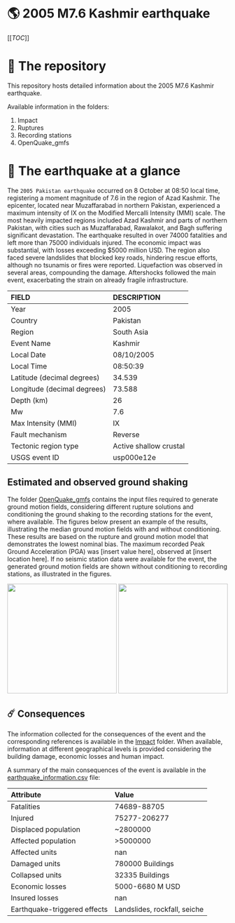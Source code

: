 # 🌎 2005 M7.6 Kashmir earthquake
[[_TOC_]]

# 📂 The repository

This repository hosts detailed information about the 2005 M7.6 Kashmir earthquake.

Available information in the folders:

1. Impact
2. Ruptures
3. Recording stations
4. OpenQuake_gmfs


# 🚀 The earthquake at a glance 

The `2005 Pakistan earthquake` occurred on 8 October at 08:50 local time, registering a moment magnitude of 7.6 in the region of Azad Kashmir. The epicenter, located near Muzaffarabad in northern Pakistan, experienced a maximum intensity of IX on the Modified Mercalli Intensity (MMI) scale. The most heavily impacted regions included Azad Kashmir and parts of northern Pakistan, with cities such as Muzaffarabad, Rawalakot, and Bagh suffering significant devastation. The earthquake resulted in over 74000 fatalities and left more than 75000 individuals injured. The economic impact was substantial, with losses exceeding $5000 million USD. The region also faced severe landslides that blocked key roads, hindering rescue efforts, although no tsunamis or fires were reported. Liquefaction was observed in several areas, compounding the damage. Aftershocks followed the main event, exacerbating the strain on already fragile infrastructure.

| FIELD | DESCRIPTION |
|:-------|:-------------|
| Year | 2005 |
| Country | Pakistan |
| Region | South Asia |
| Event Name | Kashmir |
| Local Date | 08/10/2005 |
| Local Time | 08:50:39 |
| Latitude (decimal degrees) | 34.539 |
| Longitude (decimal degrees) | 73.588 |
| Depth (km) | 26 |
| Mw | 7.6 |
| Max Intensity (MMI) | IX |
| Fault mechanism | Reverse |
| Tectonic region type | Active shallow crustal |
| USGS event ID | usp000e12e |

## Estimated and observed ground shaking

The folder [OpenQuake_gmfs](./OpenQuake_gmfs/) contains the input files required to generate ground motion fields, considering different rupture solutions and conditioning the ground shaking to the recording stations for the event, where available. The figures below present an example of the results, illustrating the median ground motion fields with and without conditioning. These results are based on the rupture and ground motion model that demonstrates the lowest nominal bias. The maximum recorded Peak Ground Acceleration (PGA) was [insert value here], observed at [insert location here]. If no seismic station data were available for the event, the generated ground motion fields are shown without conditioning to recording stations, as illustrated in the figures.

<img src="./4_OpenQuake_gmfs/median_gmf_stations_none.png" height="250">
<img src="./4_OpenQuake_gmfs/median_gmf_stations_all.png" height="250">

## ☄️ Consequences

The information collected for the consequences of the event and the corresponding references is available in the [Impact](./Impact) folder. When available, information at different geographical levels is provided considering the building damage, economic losses and human impact.

A summary of the main consequences of the event is available in the [earthquake_information.csv](./earthquake_information.csv) file:

| Attribute | Value |
|:-------|:-------------|
| Fatalities | 74689-88705 |
| Injured | 75277-206277 |
| Displaced population | ~2800000 |
| Affected population | >5000000 |
| Affected units | nan |
| Damaged units | 780000 Buildings |
| Collapsed units | 32335 Buildings |
| Economic losses | 5000-6680 M USD |
| Insured losses | nan |
| Earthquake-triggered effects | Landslides, rockfall, seiche |